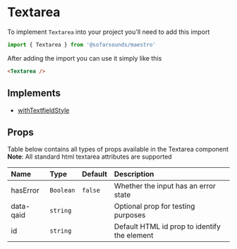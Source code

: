 # Textarea

To implement `Textarea` into your project you'll need to add this import
```js
import { Textarea } from '@sofarsounds/maestro'
```

After adding the import you can use it simply like this
```html
<Textarea />
```

## Implements

- [withTextfieldStyle](../../util/withTextfieldStyle)

## Props
Table below contains all types of props available in the Textarea component  
**Note**: All standard html textarea attributes are supported

| Name          | Type      | Default         | Description                      |
| :------------ | :-----    | :-------------- | :------------------------------- |
| hasError      | `Boolean` | `false`         | Whether the input has an error state
| data-qaid     | `string`  |                 | Optional prop for testing purposes
| id            | `string`  |                 | Default HTML id prop to identify the element
